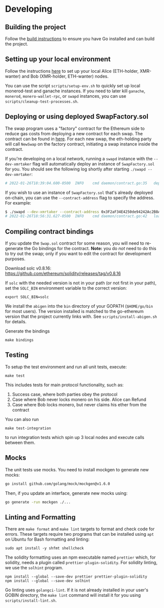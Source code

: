# Developing 

## Building the project

Follow the [build instructions](./build.md) to ensure you have Go installed and can build the project.

## Setting up your local environment

Follow the instructions [here](local.md) to set up your local Alice (ETH-holder, XMR-wanter) and Bob (XMR-holder, ETH-wanter) nodes. 

You can use the script `scripts/setup-env.sh` to quickly set up local monerod-test and
ganache instances. If you need to later kill `ganache`, `monerod`, `monero-wallet-rpc`, or
`swapd` instances, you can use `scripts/cleanup-test-processes.sh`.

## Deploying or using deployed SwapFactory.sol

The swap program uses a "factory" contract for the Ethereum side to reduce gas costs from deploying a new contract for each swap. The contract can be found in [here](../ethereum/contracts/SwapFactory.sol). For each new swap, the eth-holding party will call `NewSwap` on the factory contract, initiating a swap instance inside the contract.

If you're developing on a local network, running a `swapd` instance with the `--dev-xmrtaker` flag will automatically deploy an instance of `SwapFactory.sol` for you. You should see the following log shortly after starting `./swapd --dev-xmrtaker`:
```bash
# 2022-01-26T18:39:04.600-0500	INFO	cmd	daemon/contract.go:35	deployed SwapFactory.sol: address=0x3F2aF34E4250de94242Ac2B8A38550fd4503696d tx hash=0x638caf280178b3cfe06854b8a76a4ce355d38c5d81187836f0733cad1287b657
```

If you wish to use an instance of `SwapFactory.sol` that's already deployed on-chain, you can use the `--contract-address` flag to specify the address. For example:
```bash
$ ./swapd --dev-xmrtaker --contract-address 0x3F2aF34E4250de94242Ac2B8A38550fd4503696d
# 2022-01-26T18:56:31.627-0500	INFO	cmd	daemon/contract.go:42	loaded SwapFactory.sol from address 0x3F2aF34E4250de94242Ac2B8A38550fd4503696d
```

## Compiling contract bindings

If you update the `Swap.sol` contract for some reason, you will need to re-generate the Go bindings
for the contract. **Note:** you do *not* need to do this to try out the swap; only if you want to
edit the contract for development purposes.

Download solc v0.8.16: https://github.com/ethereum/solidity/releases/tag/v0.8.16

If `solc` with the needed version is not in your path (or not first in your path), set the
`SOLC_BIN` environment variable to the correct version:
```
export SOLC_BIN=solc
```

We install the `abigen` into the `bin` directory of your GOPATH (`$HOME/go/bin` for most users).
The version installed is matched to the go-ethereum version that the project currently links with.
See `scripts/install-abigen.sh` for details.

Generate the bindings
```
make bindings
```

## Testing
To setup the test environment and run all unit tests, execute:
```
make test
```

This includes tests for main protocol functionality, such as:
1. Success case, where both parties obey the protocol
2. Case where Bob never locks monero on his side. Alice can Refund
3. Case where Bob locks monero, but never claims his ether from the contract

You can also run 
```
make test-integration
```

to run integration tests which spin up 3 local nodes and execute calls between them.

## Mocks

The unit tests use mocks. You need to install mockgen to generate new mocks:
```bash
go install github.com/golang/mock/mockgen@v1.6.0
```

Then, if you update an interface, generate new mocks using:
```bash
go generate -run mockgen ./...
```

## Linting and Formatting

There are `make format` and `make lint` targets to format and check code for
errors. These targets require two programs that can be installed using `apt`
on Ubuntu for Bash formatting and linting:
```
sudo apt install -y shfmt shellcheck
```
The solidity formatting uses an npm executable named `prettier` which, for solidity,
needs a plugin called `prettier-plugin-solidity`. For solidity linting, we use the
`solhint` program.
```
npm install --global --save-dev prettier prettier-plugin-solidity
npm install --global --save-dev solhint
```

Go linting uses `golangci-lint`. If it is not already installed in your user's
GOBIN directory, the `make lint` command will install it for you using
`scripts/install-lint.sh`.
